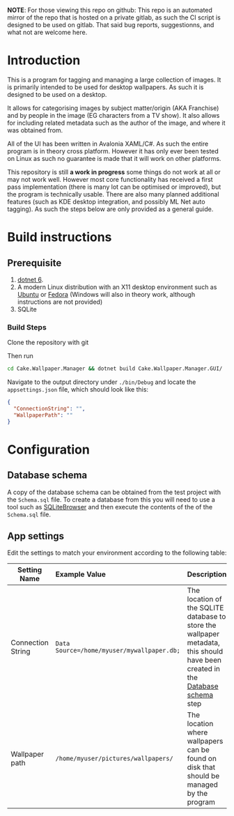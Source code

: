 **NOTE**: For those viewing this repo on github: This repo is an automated mirror of the repo that is hosted on a private gitlab, as such the CI script is designed to be used on gitlab. That said bug reports, suggestionns, and what not are welcome here.

# Introduction

This is a program for tagging and managing a large collection of images. It is primarily intended to be used for desktop
wallpapers. As such it is designed to be used on a desktop.

It allows for categorising images by subject matter/origin (AKA Franchise) and by people in the image (EG characters from a TV
show). It also allows for including related metadata such as the author of the image, and where it was obtained from.

All of the UI has been written in Avalonia XAML/C#. As such the entire program is in theory cross platform. However it
has only ever been tested on Linux as such no guarantee is made that it will work on other platforms.

This repository is still **a work in progress** some things do not work at all or may not work well. However most core
functionality has received a first pass implementation (there is many lot can be optimised or improved), but the program
is technically usable. There are also many planned additional features (such as KDE desktop integration, and possibly ML Net auto
tagging). As such the steps below are only provided as a general guide.

# Build instructions

## Prerequisite

1. [dotnet 6](https://dotnet.microsoft.com/en-us/download/dotnet/6.0).
2. A modern Linux distribution with an X11 desktop environment such as [Ubuntu](https://ubuntu.com/)
   or [Fedora](https://getfedora.org/) (Windows will also in theory work, although instructions are not provided)
3. SQLite

### Build Steps

Clone the repository with git

Then run

```bash
cd Cake.Wallpaper.Manager && dotnet build Cake.Wallpaper.Manager.GUI/
```

Navigate to the output directory under `./bin/Debug` and locate the `appsettings.json` file, which should look like
this:

```json
{
  "ConnectionString": "",
  "WallpaperPath": ""
}
```

# Configuration

## Database schema

A copy of the database schema can be obtained from the test project with the `Schema.sql` file. To create a database from this you will need to use a tool such as [SQLiteBrowser](https://sqlitebrowser.org/) and then execute the contents of the of the `Schema.sql` file.

## App settings

Edit the settings to match your environment according to the following table:

| Setting Name      | Example Value                              | Description                                                                                                                                        |
|-------------------|:-------------------------------------------|----------------------------------------------------------------------------------------------------------------------------------------------------|
| Connection String | `Data Source=/home/myuser/mywallpaper.db;` | The location of the SQLITE database to store the wallpaper metadata, this should have been created in the [Database schema](#database-schema) step |
| Wallpaper path    | `/home/myuser/pictures/wallpapers/`        | The location where wallpapers can be found on disk that should be managed by the program                                                           |
